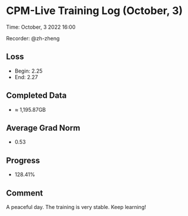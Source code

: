
# CPM-Live Training Log (October, 3)

Time: October, 3 2022 16:00

Recorder: @zh-zheng

## Loss
- Begin: 2.25
- End: 2.27
	
## Completed Data
- $\approx$ 1,195.87GB

## Average Grad Norm
- 0.53

## Progress
- 128.41%

## Comment

A peaceful day. The training is very stable. Keep learning!
